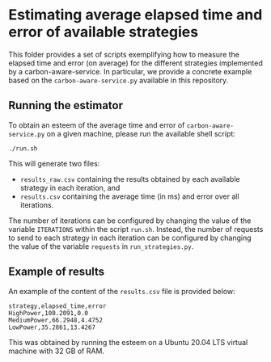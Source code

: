 # Estimating average elapsed time and error of available strategies
This folder provides a set of scripts exemplifying how to measure the elapsed time and error (on average) for the different strategies implemented by a carbon-aware-service. In particular, we provide a concrete example based on the `carbon-aware-service.py` available in this repository.

## Running the estimator
To obtain an esteem of the average time and error of `carbon-aware-service.py` on a given machine, please run the available shell script:
```
./run.sh
```
This will generate two files:
* `results_raw.csv` containing the results obtained by each available strategy in each iteration, and
* `results.csv` containing the average time (in ms) and error over all iterations.

The number of iterations can be configured by changing the value of the variable `ITERATIONS` within the script `run.sh`. Instead, the number of requests to send to each strategy in each iteration can be configured by changing the value of the variable `requests` in `run_strategies.py`.

## Example of results
An example of the content of the `results.csv` file is provided below:
``` 
strategy,elapsed_time,error
HighPower,100.2091,0.0
MediumPower,66.2948,4.4752
LowPower,35.2861,13.4267
```
This was obtained by running the esteem on a Ubuntu 20.04 LTS virtual machine with 32 GB of RAM.